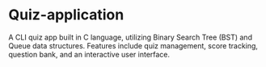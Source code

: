 # Quiz-application
A CLI quiz app built in C language, utilizing Binary Search Tree (BST) and Queue data structures. Features include quiz management, score tracking, question bank, and an interactive user interface.
